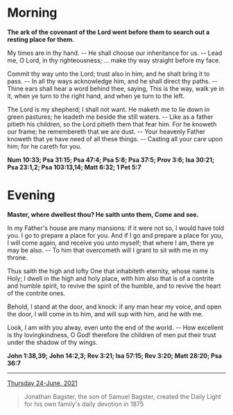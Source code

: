 # Morning

**The ark of the covenant of the Lord went before them to search out a resting place for them.**
 
My times are in thy hand. -- He shall choose our inheritance for us. -- Lead me, O Lord, in thy righteousness; ... make thy way straight before my face.
 
Commit thy way unto the Lord; trust also in him; and he shalt bring it to pass. -- In all thy ways acknowledge him, and he shall direct thy paths. -- Thine ears shall hear a word behind thee, saying, This is the way, walk ye in it, when ye turn to the right hand, and when ye turn to the left.
 
The Lord is my shepherd; I shall not want. He maketh me to lie down in green pastures; he leadeth me beside the still waters. -- Like as a father pitieth his children, so the Lord pitieth them that fear him. For he knoweth our frame; he remembereth that we are dust. -- Your heavenly Father knoweth that ye have need of all these things. -- Casting all your care upon him; for he careth for you.  

**Num 10:33; Psa 31:15; Psa 47:4; Psa 5:8; Psa 37:5; Prov 3:6; Isa 30:21; Psa 23:1,2; Psa 103:13,14; Matt 6:32; 1 Pet 5:7**

# Evening

**Master, where dwellest thou? He saith unto them, Come and see.**
 
In my Father's house are many mansions: if it were not so, I would have told you. I go to prepare a place for you. And if I go and prepare a place for you, I will come again, and receive you unto myself; that where I am, there ye may be also. -- To him that overcometh will I grant to sit with me in my throne.
 
Thus saith the high and lofty One that inhabiteth eternity, whose name is Holy; I dwell in the high and holy place, with him also that is of a contrite and humble spirit, to revive the spirit of the humble, and to revive the heart of the contrite ones.
 
Behold, I stand at the door, and knock: if any man hear my voice, and open the door, I will come in to him, and will sup with him, and he with me.
 
Look, I am with you alway, even unto the end of the world. -- How excellent is thy lovingkindness, O God! therefore the children of men put their trust under the shadow of thy wings.  

**John 1:38,39; John 14:2,3; Rev 3:21; Isa 57:15; Rev 3:20; Matt 28:20; Psa 36:7**

---

[Thursday 24-June, 2021](https://t.me/s/daily_light)

> Jonathan Bagster, the son of Samuel Bagster, created the Daily Light for his own family's daily devotion in 1875

